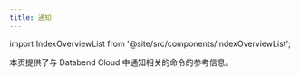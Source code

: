 ```yaml
---
title: 通知
---
```

import IndexOverviewList from '@site/src/components/IndexOverviewList';

本页提供了与 Databend Cloud 中通知相关的命令的参考信息。

<IndexOverviewList />